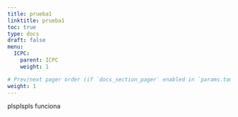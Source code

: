 ```yaml
---
title: prueba1
linktitle: prueba1
toc: true
type: docs
draft: false
menu:
  ICPC:
    parent: ICPC
    weight: 1

# Prev/next pager order (if `docs_section_pager` enabled in `params.toml`)
weight: 1
---
```

plsplspls funciona
